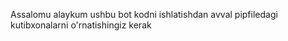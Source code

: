 Assalomu alaykum ushbu bot kodni ishlatishdan avval pipfiledagi kutibxonalarni o'rnatishingiz kerak 
